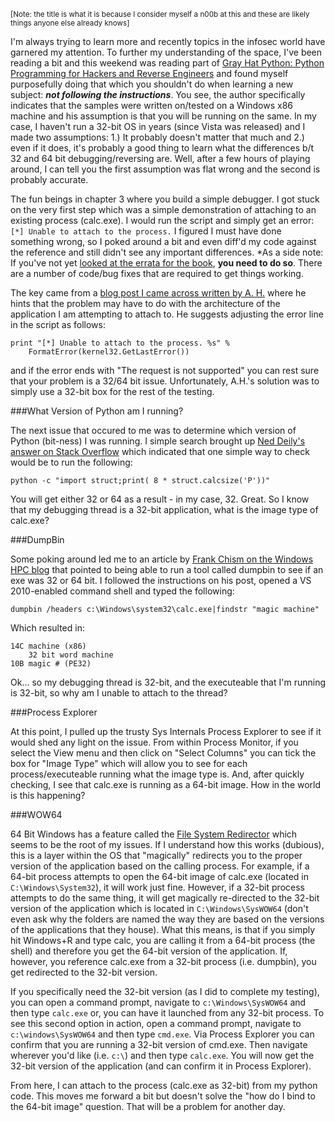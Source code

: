 <small>\[Note: the title is what it is because I consider myself a n00b at this and these are likely things anyone else
already knows\]</small>

I'm always trying to learn more and recently topics in the infosec world have garnered my attention. To further my
understanding of the space, I've been reading a bit and this weekend was reading part of [Gray Hat Python: Python
Programming for Hackers and Reverse Engineers](http://www.amazon.com/gp/product/B007V2DNEK/ref=as_li_ss_tl?ie=UTF8&camp=1789&creative=390957&creativeASIN=B007V2DNEK&linkCode=as2&tag=robgillenblog-20)
and found myself purposefully doing that which you shouldn't do when
learning a new subject: __*not following the instructions*__. You see, the author specifically indicates that the samples
were written on/tested on a Windows x86 machine and his assumption is that you will be running on the same. In my case,
I haven't run a 32-bit OS in years (since Vista was released) and I made two assumptions: 1.) It probably doesn't
matter that much and 2.) even if it does, it's probably a good thing to learn what the differences b/t 32 and 64 bit
debugging/reversing are. Well, after a few hours of playing around, I can tell you the first assumption was flat wrong
and the second is probably accurate.

The fun beings in chapter 3 where you build a simple debugger. I got stuck on the very first step which was a simple
demonstration of attaching to an existing process (calc.exe). I would run the script and simply get an error: `[*]
Unable to attach to the process.` I figured I must have done something wrong, so I poked around a bit and even diff'd
my code against the reference and still didn't see any important differences. *As a side note: If you've not yet [looked
at the errata for the book](http://nostarch.com/index.php?q=ghpython.htm#updates), __you need to do so__. There are a
number of code/bug fixes that are required to get things working.

The key came from a [blog post I came across written by A. H.](http://wordgems.wordpress.com/2010/12/18/gray-hat-python/)
where he hints that the problem may have to do with the architecture of the application I am attempting to attach to. He
suggests adjusting the error line in the script as follows:

    print "[*] Unable to attach to the process. %s" %
        FormatError(kernel32.GetLastError())

and if the error ends with "The request is not supported" you can rest sure that your problem is a 32/64 bit issue.
Unfortunately, A.H.'s solution was to simply use a 32-bit box for the rest of the testing.

###What Version of Python am I running?

The next issue that occured to me was to determine which version of Python (bit-ness) I was running. I simple search
brought up [Ned Deily's answer on Stack Overflow](http://stackoverflow.com/questions/1405913/how-do-i-determine-if-my-python-shell-is-executing-in-32bit-or-64bit-mode)
which indicated that one simple way to check would be to run the following:

    python -c "import struct;print( 8 * struct.calcsize('P'))"

You will get either 32 or 64 as a result - in my case, 32. Great. So I know that my debugging thread is a 32-bit
application, what is the image type of calc.exe?

###DumpBin

Some poking around led me to an article by [Frank Chism on the Windows HPC blog](http://blogs.technet.com/b/windowshpc/archive/2009/03/27/how-to-tell-if-a-exe-file-is-a-32-bit-or-64-bit-application-using-dumpbin.aspx)
that pointed to being able to run a tool called dumpbin to see if an exe was 32 or 64 bit. I followed the instructions
on his post, opened a VS 2010-enabled command shell and typed the following:

    dumpbin /headers c:\Windows\system32\calc.exe|findstr "magic machine"

Which resulted in:

    14C machine (x86)
        32 bit word machine
    10B magic # (PE32)

Ok... so my debugging thread is 32-bit, and the executeable that I'm running is 32-bit, so why am I unable to attach to
the thread?

###Process Explorer

At this point, I pulled up the trusty Sys Internals Process Explorer to see if it would shed any light on the issue.
From within Process Monitor, if you select the View menu and then click on "Select Columns" you can tick the box for
"Image Type" which will allow you to see for each process/executeable running what the image type is. And, after quickly
checking, I see that calc.exe is running as a 64-bit image. How in the world is this happening?

###WOW64

64 Bit Windows has a feature called the [File System Redirector](http://msdn.microsoft.com/en-us/library/aa384187%28VS.85%29.aspx)
which seems to be the root of my issues. If I understand how this works (dubious), this is a layer within the OS that
"magically" redirects you to the proper version of the application based on the calling process. For example, if a
64-bit process attempts to open the 64-bit image of calc.exe (located in `C:\Windows\System32`), it will work just
fine. However, if a 32-bit process attempts to do the same thing, it will get magically re-directed to the 32-bit
version of the application which is located in `C:\Windows\SysWOW64` (don't even ask why the folders are named the way
they are based on the versions of the applications that they house). What this means, is that if you simply hit
Windows+R and type calc, you are calling it from a 64-bit process (the shell) and therefore you get the 64-bit version
of the application. If, however, you reference calc.exe from a 32-bit process (i.e. dumpbin), you get redirected to the
32-bit version.

If you specifically need the 32-bit version (as I did to complete my testing), you can open a command prompt, navigate
to `c:\Windows\SysWOW64` and then type `calc.exe` or, you can have it launched from any 32-bit process. To see this
second option in action, open a command prompt, navigate to `c:\windows\SysWOW64` and then type `cmd.exe`. Via Process
Explorer you can confirm that you are running a 32-bit version of cmd.exe. Then navigate wherever you'd like
(i.e. `c:\`) and then type `calc.exe`. You will now get the 32-bit version of the application (and can confirm it in
Process Explorer).

From here, I can attach to the process (calc.exe as 32-bit) from my python code. This moves me forward a bit but
doesn't solve the "how do I bind to the 64-bit image" question. That will be a problem for another day.


